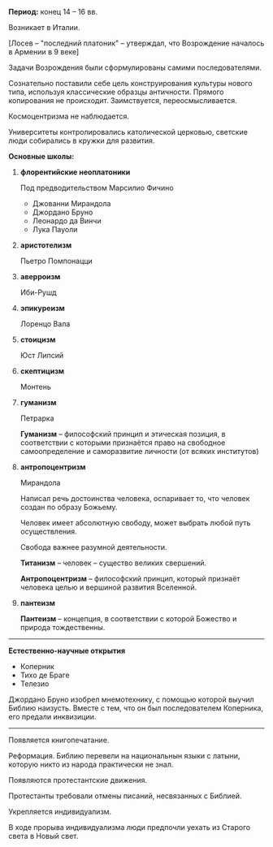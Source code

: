 **Период:** конец 14 – 16 вв.

Возникает в Италии.

[Лосев – "последний платоник" – утверждал, что Возрождение началось в Армении в 9 веке]

Задачи Возрождения были сформулированы самими последователями.

Сознательно поставили себе цель конструирования культуры нового типа, используя классические образцы античности. Прямого копирования не происходит. Заимствуется, переосмысливается. 

Космоцентризма не наблюдается.

Университеты контролировались католической церковью, светские люди собирались в кружки для развития.

**Основные школы:**
1. **флорентийские неоплатоники**

	Под предводительством Марсилио Фичино 

	- Джованни Мирандола
	- Джордано Бруно
	- Леонардо да Винчи
	- Лука Пауоли

2. **аристотелизм**

	Пьетро Помпонацци

3. **аверроизм**

	Иби-Рушд

4. **эпикуреизм**

	Лоренцо Вала

5. **стоицизм**

	Юст Липсий

6. **скептицизм**

	Монтень

7. **гуманизм**

	Петрарка

	**Гуманизм** – философский принцип и этическая позиция, в соответствии с которыми признаётся право на свободное самоопределение и саморазвитие личности (от всяких институтов)

8. **антропоцентризм**

	Мирандола

	Написал речь достоинства человека, оспаривает то, что человек создан по образу Божьему.

	Человек имеет абсолютную свободу, может выбрать любой путь осуществления.

	Свобода важнее разумной деятельности.

	**Титанизм** – человек – существо великих свершений.

	**Антропоцентризм** – философский принцип, который признаёт человека целью и вершиной развития Вселенной.

9. **пантеизм**

	**Пантеизм** – концепция, в соответствии с которой Божество и природа тождественны.

<hr>

**Естественно-научные открытия**

- Коперник
- Тихо де Браге
- Телезио

Джордано Бруно изобрел мнемотехнику, с помощью которой выучил Библию наизусть. Вместе с тем, что он был последователем Коперника, его предали инквизиции.

<hr>

Появляется книгопечатание.

Реформация. Библию перевели на национальнын языки с латыни, которую никто из народа практически не знал.

Появляются протестантские движения.

Протестанты требовали отмены писаний, несвязанных с Библией.

Укрепляется индивидуализм.

В ходе прорыва индивидуализма люди предпочли уехать из Старого света в Новый свет.